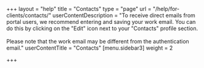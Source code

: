 +++
layout = "help"
title = "Contacts"
type = "page"
url = "/help/for-clients/contacts/"
userContentDescription = "To receive direct emails from portal users, we recommend entering and saving your work email. You can do this by clicking on the \"Edit\" icon next to your \"Contacts\" profile section.<br><br>Please note that the work email may be different from the authentication email."
userContentTitle = "Contacts"
[menu.sidebar3]
weight = 2

+++
